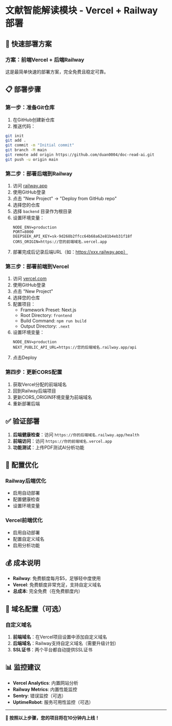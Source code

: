 # 文献智能解读模块 - Vercel + Railway 部署

## 🚀 快速部署方案

### 方案：前端Vercel + 后端Railway

这是最简单快速的部署方案，完全免费且稳定可靠。

## 📋 部署步骤

### 第一步：准备Git仓库

1. 在GitHub创建新仓库
2. 推送代码：
```bash
git init
git add .
git commit -m "Initial commit"
git branch -M main
git remote add origin https://github.com/duan0004/doc-read-ai.git
git push -u origin main
```

### 第二步：部署后端到Railway

1. 访问 [railway.app](https://railway.app)
2. 使用GitHub登录
3. 点击 "New Project" → "Deploy from GitHub repo"
4. 选择您的仓库
5. 选择 `backend` 目录作为根目录
6. 设置环境变量：
   ```
   NODE_ENV=production
   PORT=8000
   DEEPSEEK_API_KEY=sk-9d268b2ffcc64b68a62e81b4eb31f18f
   CORS_ORIGIN=https://您的前端域名.vercel.app
   ```
7. 部署完成后记录后端URL（如：https://xxx.railway.app）

### 第三步：部署前端到Vercel

1. 访问 [vercel.com](https://vercel.com)
2. 使用GitHub登录
3. 点击 "New Project"
4. 选择您的仓库
5. 配置项目：
   - Framework Preset: Next.js
   - Root Directory: `frontend`
   - Build Command: `npm run build`
   - Output Directory: `.next`
6. 设置环境变量：
   ```
   NODE_ENV=production
   NEXT_PUBLIC_API_URL=https://您的后端域名.railway.app/api
   ```
7. 点击Deploy

### 第四步：更新CORS配置

1. 获取Vercel分配的前端域名
2. 回到Railway后端项目
3. 更新CORS_ORIGIN环境变量为前端域名
4. 重新部署后端

## ✅ 验证部署

1. **后端健康检查**：访问 `https://你的后端域名.railway.app/health`
2. **前端访问**：访问 `https://你的前端域名.vercel.app`
3. **功能测试**：上传PDF测试AI分析功能

## 🔧 配置优化

### Railway后端优化
- 启用自动部署
- 配置健康检查
- 设置环境变量

### Vercel前端优化
- 启用自动部署
- 配置自定义域名
- 启用分析功能

## 💰 成本说明

- **Railway**: 免费额度每月$5，足够轻中度使用
- **Vercel**: 免费额度非常充足，支持自定义域名
- **总成本**: 完全免费（在免费额度内）

## 🎯 域名配置（可选）

### 自定义域名
1. **前端域名**：在Vercel项目设置中添加自定义域名
2. **后端域名**：Railway支持自定义域名（需要升级计划）
3. **SSL证书**：两个平台都自动提供SSL证书

## 📊 监控建议

- **Vercel Analytics**: 内置网站分析
- **Railway Metrics**: 内置性能监控
- **Sentry**: 错误监控（可选）
- **UptimeRobot**: 服务可用性监控（可选）

---

**🎉 按照以上步骤，您的项目将在10分钟内上线！**